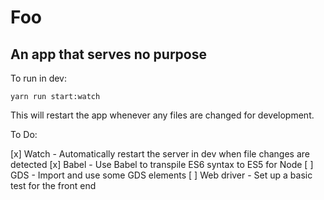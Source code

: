 # Foo

## An app that serves no purpose

To run in dev:

`yarn run start:watch`

This will restart the app whenever any files are changed for development.

To Do:

[x] Watch - Automatically restart the server in dev when file changes are detected
[x] Babel - Use Babel to transpile ES6 syntax to ES5 for Node
[ ] GDS - Import and use some GDS elements
[ ] Web driver - Set up a basic test for the front end